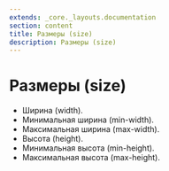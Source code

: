 ```yaml
---
extends: _core._layouts.documentation
section: content
title: Размеры (size)
description: Размеры (size)
---
```


# Размеры (size)

* Ширина (width).
* Минимальная ширина (min-width).
* Максимальная ширина (max-width).
* Высота (height).
* Минимальная высота (min-height).
* Максимальная высота (max-height).
